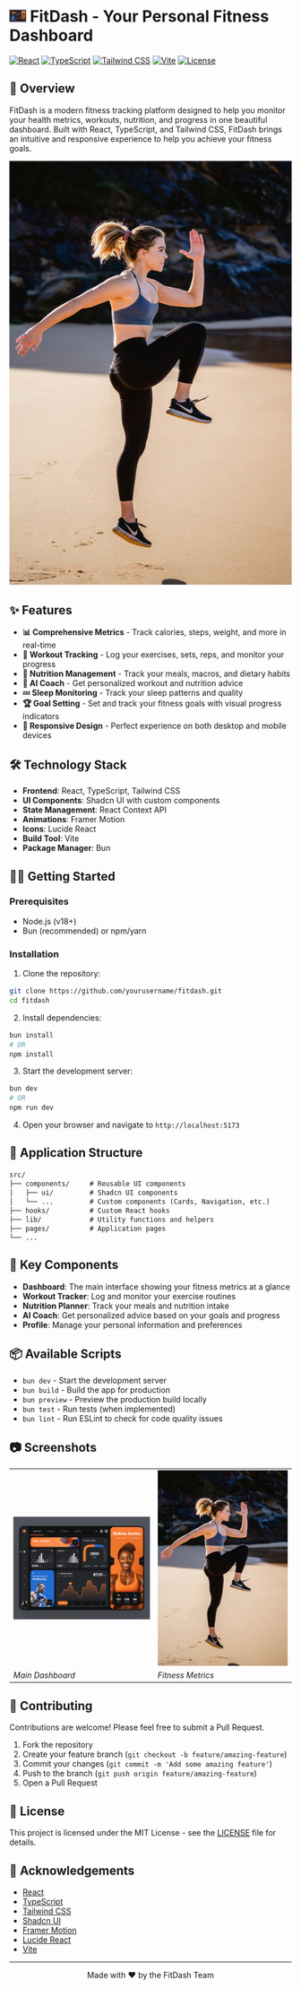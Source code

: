 # <img src="public/assets/8b8fa8bd-4643-44e5-acfc-80b7b2aca568.png" width="30" alt="FitDash Logo"> FitDash - Your Personal Fitness Dashboard

[![React](https://img.shields.io/badge/React-18.x-blue)](https://reactjs.org/)
[![TypeScript](https://img.shields.io/badge/TypeScript-5.x-blue)](https://www.typescriptlang.org/)
[![Tailwind CSS](https://img.shields.io/badge/Tailwind-3.x-38b2ac)](https://tailwindcss.com/)
[![Vite](https://img.shields.io/badge/Vite-5.x-646cff)](https://vitejs.dev/)
[![License](https://img.shields.io/badge/License-MIT-green)](LICENSE)

## 🚀 Overview

FitDash is a modern fitness tracking platform designed to help you monitor your health metrics, workouts, nutrition, and progress in one beautiful dashboard. Built with React, TypeScript, and Tailwind CSS, FitDash brings an intuitive and responsive experience to help you achieve your fitness goals.

<p align="center">
  <img src="public/assets/c020f10b-2634-422d-a727-391b34f99883.png" alt="FitDash Preview" width="800">
</p>

## ✨ Features

- **📊 Comprehensive Metrics** - Track calories, steps, weight, and more in real-time
- **💪 Workout Tracking** - Log your exercises, sets, reps, and monitor your progress
- **🥗 Nutrition Management** - Track your meals, macros, and dietary habits
- **🧠 AI Coach** - Get personalized workout and nutrition advice
- **💤 Sleep Monitoring** - Track your sleep patterns and quality
- **🏆 Goal Setting** - Set and track your fitness goals with visual progress indicators
- **📱 Responsive Design** - Perfect experience on both desktop and mobile devices

## 🛠️ Technology Stack

- **Frontend**: React, TypeScript, Tailwind CSS
- **UI Components**: Shadcn UI with custom components
- **State Management**: React Context API
- **Animations**: Framer Motion
- **Icons**: Lucide React
- **Build Tool**: Vite
- **Package Manager**: Bun

## 🏃‍♂️ Getting Started

### Prerequisites

- Node.js (v18+)
- Bun (recommended) or npm/yarn

### Installation

1. Clone the repository:

```bash
git clone https://github.com/yourusername/fitdash.git
cd fitdash
```

2. Install dependencies:

```bash
bun install
# OR
npm install
```

3. Start the development server:

```bash
bun dev
# OR
npm run dev
```

4. Open your browser and navigate to `http://localhost:5173`

## 📱 Application Structure

```
src/
├── components/     # Reusable UI components
│   ├── ui/         # Shadcn UI components
│   └── ...         # Custom components (Cards, Navigation, etc.)
├── hooks/          # Custom React hooks
├── lib/            # Utility functions and helpers
├── pages/          # Application pages
└── ...
```

## 🎨 Key Components

- **Dashboard**: The main interface showing your fitness metrics at a glance
- **Workout Tracker**: Log and monitor your exercise routines
- **Nutrition Planner**: Track your meals and nutrition intake
- **AI Coach**: Get personalized advice based on your goals and progress
- **Profile**: Manage your personal information and preferences

## 📦 Available Scripts

- `bun dev` - Start the development server
- `bun build` - Build the app for production
- `bun preview` - Preview the production build locally
- `bun test` - Run tests (when implemented)
- `bun lint` - Run ESLint to check for code quality issues

## 📷 Screenshots

<table>
  <tr>
    <td><img src="public/assets/8b8fa8bd-4643-44e5-acfc-80b7b2aca568.png" alt="Dashboard" width="400"></td>
    <td><img src="public/assets/c020f10b-2634-422d-a727-391b34f99883.png" alt="Metrics" width="400"></td>
  </tr>
  <tr>
    <td><em>Main Dashboard</em></td>
    <td><em>Fitness Metrics</em></td>
  </tr>
</table>

## 🤝 Contributing

Contributions are welcome! Please feel free to submit a Pull Request.

1. Fork the repository
2. Create your feature branch (`git checkout -b feature/amazing-feature`)
3. Commit your changes (`git commit -m 'Add some amazing feature'`)
4. Push to the branch (`git push origin feature/amazing-feature`)
5. Open a Pull Request

## 📝 License

This project is licensed under the MIT License - see the [LICENSE](LICENSE) file for details.

## 🙏 Acknowledgements

- [React](https://reactjs.org/)
- [TypeScript](https://www.typescriptlang.org/)
- [Tailwind CSS](https://tailwindcss.com/)
- [Shadcn UI](https://ui.shadcn.com/)
- [Framer Motion](https://www.framer.com/motion/)
- [Lucide React](https://lucide.dev/)
- [Vite](https://vitejs.dev/)

---

<p align="center">
  Made with ❤️ by the FitDash Team
</p>
